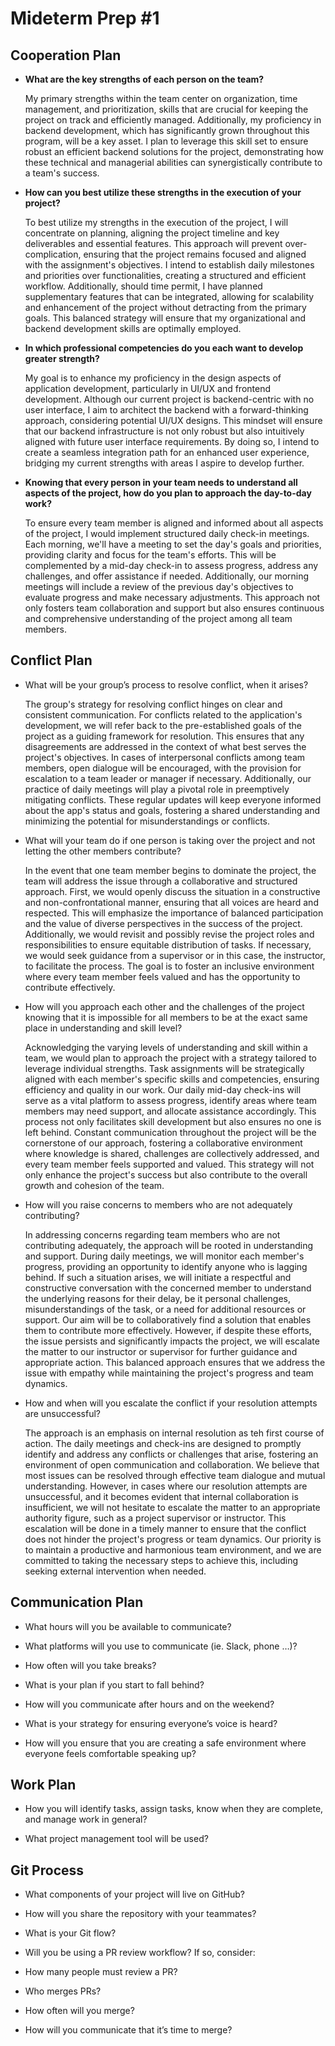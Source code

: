 # Mideterm Prep #1

## Cooperation Plan 

- **What are the key strengths of each person on the team?**

    My primary strengths within the team center on organization, time management, and prioritization, skills that are crucial for keeping the project on track and efficiently managed. Additionally, my proficiency in backend development, which has significantly grown throughout this program, will be a key asset. I plan to leverage this skill set to ensure robust an efficient backend solutions for the project, demonstrating how these technical and managerial abilities can synergistically contribute to a team's success. 

- **How can you best utilize these strengths in the execution of your project?**

    To best utilize my strengths in the execution of the project, I will concentrate on planning, aligning the project timeline and key deliverables and essential features. This approach will prevent over-complication, ensuring that the project remains focused and aligned with the assignment's objectives. I intend to establish daily milestones and priorities over functionalities, creating a structured and efficient workflow. Additionally, should time permit, I have planned supplementary features that can be integrated, allowing for scalability and enhancement of the project without detracting from the primary goals. This balanced strategy will ensure that my organizational and backend development skills are optimally employed.

- **In which professional competencies do you each want to develop greater strength?**

    My goal is to enhance my proficiency in the design aspects of application development, particularly in UI/UX and frontend development. Although our current project is backend-centric with no user interface, I aim to architect the backend with a forward-thinking approach, considering potential UI/UX designs. This mindset will ensure that our backend infrastructure is not only robust but also intuitively aligned with future user interface requirements. By doing so, I intend to create a seamless integration path for an enhanced user experience, bridging my current strengths with areas I aspire to develop further.

- **Knowing that every person in your team needs to understand all aspects of the project, how do you plan to approach the day-to-day work?**

    To ensure every team member is aligned and informed about all aspects of the project, I would implement structured daily check-in meetings. Each morning, we'll have a meeting to set the day's goals and priorities, providing clarity and focus for the team's efforts. This will be complemented by a mid-day check-in to assess progress, address any challenges, and offer assistance if needed. Additionally, our morning meetings will include a review of the previous day's objectives to evaluate progress and make necessary adjustments. This approach not only fosters team collaboration and support but also ensures continuous and comprehensive understanding of the project among all team members.

## Conflict Plan 

- What will be your group’s process to resolve conflict, when it arises?

    The group's strategy for resolving conflict hinges on clear and consistent communication. For conflicts related to the application's development, we will refer back to the pre-established goals of the project as a guiding framework for resolution. This ensures that any disagreements are addressed in the context of what best serves the project's objectives. In cases of interpersonal conflicts among team members, open dialogue will be encouraged, with the provision for escalation to a team leader or manager if necessary. Additionally, our practice of daily meetings will play a pivotal role in preemptively mitigating conflicts. These regular updates will keep everyone informed about the app's status and goals, fostering a shared understanding and minimizing the potential for misunderstandings or conflicts.

- What will your team do if one person is taking over the project and not letting the other members contribute?

    In the event that one team member begins to dominate the project, the team will address the issue through a collaborative and structured approach. First, we would openly discuss the situation in a constructive and non-confrontational manner, ensuring that all voices are heard and respected. This will emphasize the importance of balanced participation and the value of diverse perspectives in the success of the project. Additionally, we would revisit and possibly revise the project roles and responsibilities to ensure equitable distribution of tasks. If necessary, we would seek guidance from a supervisor or in this case, the instructor, to facilitate the process. The goal is to foster an inclusive environment where every team member feels valued and has the opportunity to contribute effectively.

- How will you approach each other and the challenges of the project knowing that it is impossible for all members to be at the exact same place in understanding and skill level?

    Acknowledging the varying levels of understanding and skill within a team, we would plan to approach the project with a strategy tailored to leverage individual strengths. Task assignments will be strategically aligned with each member's specific skills and competencies, ensuring efficiency and quality in our work. Our daily mid-day check-ins will serve as a vital platform to assess progress, identify areas where team members may need support, and allocate assistance accordingly. This process not only facilitates skill development but also ensures no one is left behind. Constant communication throughout the project will be the cornerstone of our approach, fostering a collaborative environment where knowledge is shared, challenges are collectively addressed, and every team member feels supported and valued. This strategy will not only enhance the project's success but also contribute to the overall growth and cohesion of the team.

- How will you raise concerns to members who are not adequately contributing?

    In addressing concerns regarding team members who are not contributing adequately, the approach will be rooted in understanding and support. During daily meetings, we will monitor each member's progress, providing an opportunity to identify anyone who is lagging behind. If such a situation arises, we will initiate a respectful and constructive conversation with the concerned member to understand the underlying reasons for their delay, be it personal challenges, misunderstandings of the task, or a need for additional resources or support. Our aim will be to collaboratively find a solution that enables them to contribute more effectively. However, if despite these efforts, the issue persists and significantly impacts the project, we will escalate the matter to our instructor or supervisor for further guidance and appropriate action. This balanced approach ensures that we address the issue with empathy while maintaining the project's progress and team dynamics.

- How and when will you escalate the conflict if your resolution attempts are unsuccessful?

    The approach is an emphasis on internal resolution as teh first course of action. The daily meetings and check-ins are designed to promptly identify and address any conflicts or challenges that arise, fostering an environment of open communication and collaboration. We believe that most issues can be resolved through effective team dialogue and mutual understanding. However, in cases where our resolution attempts are unsuccessful, and it becomes evident that internal collaboration is insufficient, we will not hesitate to escalate the matter to an appropriate authority figure, such as a project supervisor or instructor. This escalation will be done in a timely manner to ensure that the conflict does not hinder the project's progress or team dynamics. Our priority is to maintain a productive and harmonious team environment, and we are committed to taking the necessary steps to achieve this, including seeking external intervention when needed.

## Communication Plan 

- What hours will you be available to communicate?


- What platforms will you use to communicate (ie. Slack, phone …)?


- How often will you take breaks?


- What is your plan if you start to fall behind?


- How will you communicate after hours and on the weekend?


- What is your strategy for ensuring everyone’s voice is heard?


- How will you ensure that you are creating a safe environment where everyone feels comfortable speaking up?


## Work Plan 

- How you will identify tasks, assign tasks, know when they are complete, and manage work in general?


- What project management tool will be used?

## Git Process

- What components of your project will live on GitHub?


- How will you share the repository with your teammates?


- What is your Git flow?


- Will you be using a PR review workflow? If so, consider:


- How many people must review a PR?


- Who merges PRs?


- How often will you merge?


- How will you communicate that it’s time to merge?